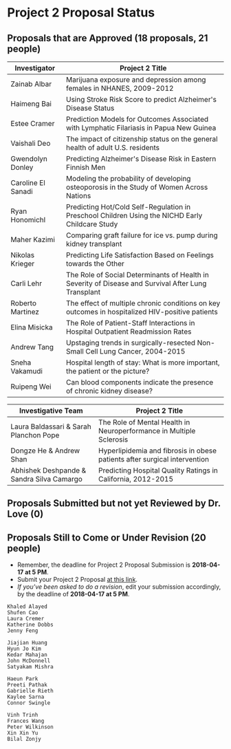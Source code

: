 # Project 2 Proposal Status

## Proposals that are Approved (18 proposals, 21 people)

Investigator | Project 2 Title 
--------------- | ----------------------------------------------------------------------------------------------------
Zainab Albar    | Marijuana exposure and depression among females in NHANES, 2009-2012
Haimeng Bai     | Using Stroke Risk Score to predict Alzheimer's Disease Status
Estee Cramer    | Prediction Models for Outcomes Associated with Lymphatic Filariasis in Papua New Guinea
Vaishali Deo    | The impact of citizenship status on the general health of adult U.S. residents
Gwendolyn Donley | Predicting Alzheimer's Disease Risk in Eastern Finnish Men
Caroline El Sanadi | Modeling the probability of developing osteoporosis in the Study of Women Across Nations
Ryan Honomichl  | Predicting Hot/Cold Self-Regulation in Preschool Children Using the NICHD Early Childcare Study
Maher Kazimi    | Comparing graft failure for ice vs. pump during kidney transplant
Nikolas Krieger | Predicting Life Satisfaction Based on Feelings towards the Other
Carli Lehr      | The Role of Social Determinants of Health in Severity of Disease and Survival After Lung Transplant
Roberto Martinez | The effect of multiple chronic conditions on key outcomes in hospitalized HIV-positive patients
Elina Misicka   | The Role of Patient-Staff Interactions in Hospital Outpatient Readmission Rates
Andrew Tang     | Upstaging trends in surgically-resected Non-Small Cell Lung Cancer, 2004-2015
Sneha Vakamudi  | Hospital length of stay: What is more important, the patient or the picture? 
Ruipeng Wei     | Can blood components indicate the presence of chronic kidney disease?

Investigative Team | Project 2 Title 
-------------------------------------- | -----------------------------------------------------------------------------
Laura Baldassari & Sarah Planchon Pope | The Role of Mental Health in Neuroperformance in Multiple Sclerosis
Dongze He & Andrew Shan | Hyperlipidemia and fibrosis in obese patients after surgical intervention
Abhishek Deshpande & Sandra Silva Camargo | Predicting Hospital Quality Ratings in California, 2012-2015

## Proposals Submitted but not yet Reviewed by Dr. Love (0)

## Proposals Still to Come or Under Revision (20 people)

- Remember, the deadline for Project 2 Proposal Submission is **2018-04-17 at 5 PM**.
- Submit your Project 2 Proposal [at this link](https://goo.gl/forms/Zfgnq5pyAAzAlmUm1).
- *If you've been asked to do a revision*, edit your submission accordingly, by the deadline of **2018-04-17 at 5 PM**.

```
Khaled Alayed
Shufen Cao
Laura Cremer
Katherine Dobbs
Jenny Feng

Jiajian Huang
Hyun Jo Kim
Kedar Mahajan
John McDonnell
Satyakam Mishra

Haeun Park
Preeti Pathak
Gabrielle Rieth
Kaylee Sarna
Connor Swingle

Vinh Trinh
Frances Wang
Peter Wilkinson
Xin Xin Yu
Bilal Zonjy
```
